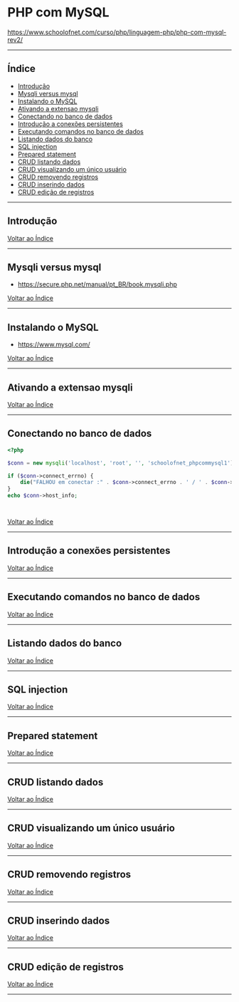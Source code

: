 # PHP com MySQL

https://www.schoolofnet.com/curso/php/linguagem-php/php-com-mysql-rev2/

---

## <a name="indice">Índice</a>

- [Introdução](#parte1)   
- [Mysqli versus mysql](#parte2)   
- [Instalando o MySQL](#parte3)   
- [Ativando a extensao mysqli](#parte4)   
- [Conectando no banco de dados](#parte5)   
- [Introdução a conexões persistentes](#parte6)   
- [Executando comandos no banco de dados](#parte7)   
- [Listando dados do banco](#parte8)   
- [SQL injection](#parte9)   
- [Prepared statement](#parte10)   
- [CRUD listando dados](#parte11)   
- [CRUD visualizando um único usuário](#parte12)   
- [CRUD removendo registros](#parte13)   
- [CRUD inserindo dados](#parte14)   
- [CRUD edição de registros](#parte15)   

---

## <a name="parte1">Introdução</a>


[Voltar ao Índice](#indice)

---

## <a name="parte2">Mysqli versus mysql</a>

- https://secure.php.net/manual/pt_BR/book.mysqli.php


[Voltar ao Índice](#indice)

---

## <a name="parte3">Instalando o MySQL</a>

- https://www.mysql.com/

[Voltar ao Índice](#indice)

---

## <a name="parte4">Ativando a extensao mysqli</a>


[Voltar ao Índice](#indice)

---

## <a name="parte5">Conectando no banco de dados</a>

```php
<?php

$conn = new mysqli('localhost', 'root', '', 'schoolofnet_phpcommysql1');

if ($conn->connect_errno) {
    die("FALHOU em conectar :" . $conn->connect_errno . ' / ' . $conn->connect_error);
}
echo $conn->host_info;




```

[Voltar ao Índice](#indice)

---

## <a name="parte6">Introdução a conexões persistentes</a>


[Voltar ao Índice](#indice)

---

## <a name="parte7">Executando comandos no banco de dados</a>


[Voltar ao Índice](#indice)

---

## <a name="parte8">Listando dados do banco</a>


[Voltar ao Índice](#indice)

---

## <a name="parte9">SQL injection</a>


[Voltar ao Índice](#indice)

---

## <a name="parte10">Prepared statement</a>


[Voltar ao Índice](#indice)

---

## <a name="parte11">CRUD listando dados</a>


[Voltar ao Índice](#indice)

---

## <a name="parte12">CRUD visualizando um único usuário</a>


[Voltar ao Índice](#indice)

---

## <a name="parte13">CRUD removendo registros</a>


[Voltar ao Índice](#indice)

---

## <a name="parte14">CRUD inserindo dados</a>


[Voltar ao Índice](#indice)

---

## <a name="parte15">CRUD edição de registros</a>


[Voltar ao Índice](#indice)

---
